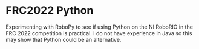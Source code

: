 # FRC2022 Python
Experimenting with RoboPy to see if using Python on the NI RoboRIO in the FRC 2022 competition is practical. I do not have experience in Java so this may show that Python could be an alternative.
